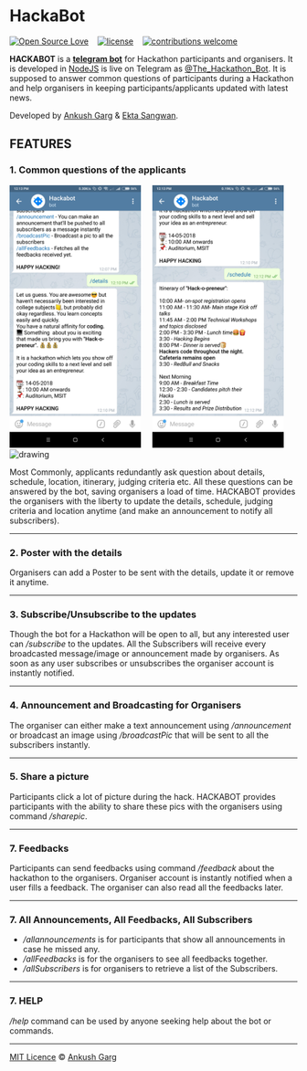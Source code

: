 # HackaBot

[![Open Source Love](https://badges.frapsoft.com/os/v2/open-source.svg?v=102)](https://github.com/ankushgarg1998/telegram-bot)  &nbsp;&nbsp;
[![license](https://img.shields.io/github/license/mashape/apistatus.svg)](https://github.com/ankushgarg1998/telegram-bot)  &nbsp;&nbsp;
[![contributions welcome](https://img.shields.io/badge/contributions-welcome-brightgreen.svg?style=flat)](https://github.com/ankushgarg1998/telegram-bot)

**HACKABOT** is a [**telegram bot**](https://telegram.org/blog/bot-revolution) for Hackathon participants and organisers. It is developed in [NodeJS](https://nodejs.org/en/) is live on Telegram as [@The_Hackathon_Bot](https://web.telegram.org/#/im?p=@The_Hackathon_Bot). It is supposed to answer common questions of participants during a Hackathon and help organisers in keeping participants/applicants updated with latest news.

Developed by [Ankush Garg](https://ankushgarg1998.github.io/) & [Ekta Sangwan](http://github.com/ektasangwan).

## FEATURES

### 1. Common questions of the applicants

<img src="./assets/details.png" alt="drawing" style="width: 230px;"/>&nbsp;&nbsp;&nbsp;&nbsp;
<img src="./assets/schedule.png" alt="drawing" style="width: 230px;"/>&nbsp;&nbsp;&nbsp;&nbsp;
<img src="./assets/location.gif" alt="drawing" style="width: 250px;"/>

Most Commonly, applicants redundantly ask question about details, schedule, location, itinerary, judging criteria etc. All these questions can be answered by the bot, saving organisers a load of time. HACKABOT provides the organisers with the liberty to update the details, schedule, judging criteria and location anytime (and make an announcement to notify all subscribers).

<hr>

### 2. Poster with the details
Organisers can add a Poster to be sent with the details, update it or remove it anytime.

<hr>

### 3. Subscribe/Unsubscribe to the updates
Though the bot for a Hackathon will be open to all, but any interested user can */subscribe* to the updates. All the Subscribers will receive every broadcasted message/image or announcement made by organisers. As soon as any user subscribes or unsubscribes the organiser account is instantly notified.

<hr>

### 4. Announcement and Broadcasting for Organisers
The organiser can either make a text announcement using */announcement* or broadcast an image using */broadcastPic* that will be sent to all the subscribers instantly.

<hr>

### 5. Share a picture
Participants click a lot of picture during the hack. HACKABOT provides participants with the ability to share these pics with the organisers using command */sharepic*.

<hr>

### 7. Feedbacks
Participants can send feedbacks using command */feedback* about the hackathon to the organisers. Organiser account is instantly notified when a user fills a feedback. The organiser can also read all the feedbacks later.

<hr>

### 7. All Announcements, All Feedbacks, All Subscribers
- */allannouncements* is for participants that show all announcements in case he missed any.
- */allFeedbacks* is for the organisers to see all feedbacks together.
- */allSubscribers* is for organisers to retrieve a list of the Subscribers.

<hr>

### 7. HELP
*/help* command can be used by anyone seeking help about the bot or commands.

<hr>


[MIT Licence](https://github.com/ankushgarg1998/telegram-bot/blob/master/LICENSE) © [Ankush Garg](https://ankushgarg1998.github.io/)
